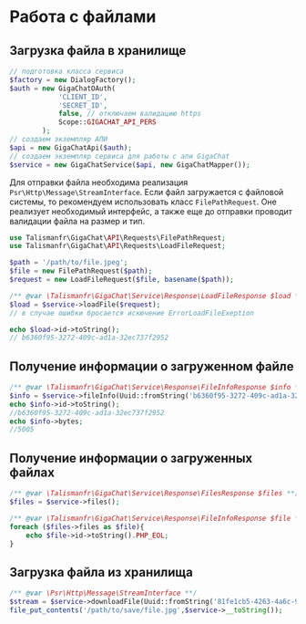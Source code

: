 Работа с файлами
==
## Загрузка файла в хранилище
```php
// подготовка класса сервиса
$factory = new DialogFactory();
$auth = new GigaChatOAuth(
            'CLIENT_ID',
            'SECRET_ID',
            false, // отключаем валидацию https
            Scope::GIGACHAT_API_PERS
        );
// создаем экземпляр АПИ
$api = new GigaChatApi($auth);
// создаем экземпляр сервиса для работы с апи GigaChat
$service = new GigaChatService($api, new GigaChatMapper());

```
Для отправки файла необходима реализация `Psr\Http\Message\StreamInterface`.
Если файл загружается с файловой системы, то рекомендуем использовать класс `FilePathRequest`.
Оне реализует необходимый интерфейс, а также еще до отправки проводит валидации файла на размер и тип.

```php
use Talismanfr\GigaChat\API\Requests\FilePathRequest;
use Talismanfr\GigaChat\API\Requests\LoadFileRequest;

$path = '/path/to/file.jpeg';
$file = new FilePathRequest($path);
$request = new LoadFileRequest($file, basename($path));

/** @var \Talismanfr\GigaChat\Service\Response\LoadFileResponse $load */
$load = $service->loadFile($request);
// в случае ошибки бросается искючение ErrorLoadFileExeption

echo $load->id->toString();
// b6360f95-3272-409c-ad1a-32ec737f2952
```
## Получение информации о загруженном файле
```php
/** @var \Talismanfr\GigaChat\Service\Response\FileInfoResponse $info **/
$info = $service->fileInfo(Uuid::fromString('b6360f95-3272-409c-ad1a-32ec737f2952'));
echo $info->id->toString();
//b6360f95-3272-409c-ad1a-32ec737f2952
echo $info->bytes;
//5005
```
## Получение информации о загруженных файлах
```php
/** @var \Talismanfr\GigaChat\Service\Response\FilesResponse $files **/
$files = $service->files();

/** @var \Talismanfr\GigaChat\Service\Response\FileInfoResponse $file */
foreach ($files->files as $file){
    echo $file->id->toString().PHP_EOL;
}
```
## Загрузка файла из хранилища
```php
/** @var \Psr\Http\Message\StreamInterface **/
$stream = $service->downloadFile(Uuid::fromString('81fe1cb5-4263-4a6c-9896-8662f1d59e86'));
file_put_contents('/path/to/save/file.jpg',$service->__toString());
```
